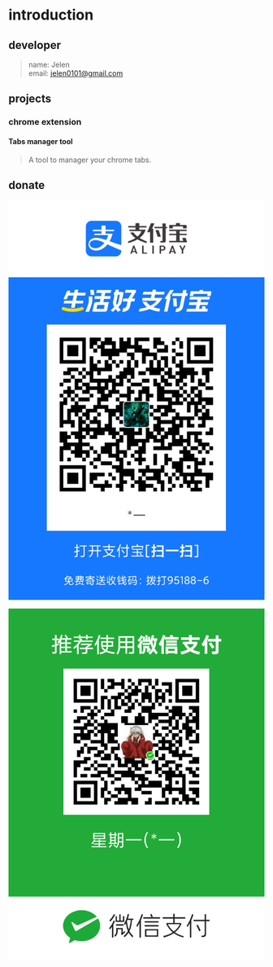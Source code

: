 # introduction

## developer
> name: Jelen </br>
> email: jelen0101@gmail.com

## projects
### chrome extension
#### Tabs manager tool
> A tool to manager your chrome tabs.

## donate
![alipay](img/donate-alipay.jpg)

![wechat](img/donate-wechat.png)
